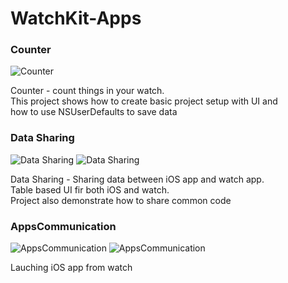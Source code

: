WatchKit-Apps
=============

### Counter 

![Counter](https://raw.githubusercontent.com/konstantinkoval/WatchKit-Apps/master/images/watch-counter.jpg)

Counter - count things in your watch.  
This project shows how to create basic project setup with UI and   
how to use NSUserDefaults to save data

### Data Sharing  

![Data Sharing](https://raw.githubusercontent.com/konstantinkoval/WatchKit-Apps/master/images/watch-DataSharing.jpg)
![Data Sharing](https://raw.githubusercontent.com/konstantinkoval/WatchKit-Apps/master/images/iphone-DataSharing.png)

Data Sharing - Sharing data between iOS app and watch app.  
Table based UI fir both iOS and watch.  
Project also demonstrate how to share common code  

### AppsCommunication

![AppsCommunication](https://raw.githubusercontent.com/konstantinkoval/WatchKit-Apps/master/images/watch-ApsCommunication.jpg)
![AppsCommunication](https://raw.githubusercontent.com/konstantinkoval/WatchKit-Apps/master/images/iphone-ApsCommunication.png)

Lauching iOS app from watch
